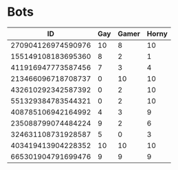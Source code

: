 # Bots
ID | Gay | Gamer | Horny
--- | --- | --- | ---
270904126974590976 | 10 | 8 | 10
155149108183695360 | 8 | 2 | 1
411916947773587456 | 7 | 3 | 4
213466096718708737 | 0 | 10 | 10
432610292342587392 | 0 | 2 | 10
551329384783544321 | 0 | 2 | 10
408785106942164992 | 4 | 3 | 9
235088799074484224 | 9 | 2 | 6
324631108731928587 | 5 | 0 | 3
403419413904228352 | 10 | 10 | 10
665301904791699476 | 9 | 9 | 9

